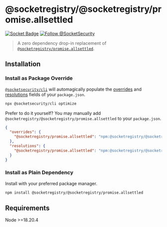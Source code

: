 # @socketregistry/@socketregistry/promise.allsettled

[![Socket Badge](https://socket.dev/api/badge/npm/package/@socketregistry/@socketregistry/promise.allsettled)](https://socket.dev/npm/package/@socketregistry/@socketregistry/promise.allsettled)
[![Follow @SocketSecurity](https://img.shields.io/twitter/follow/SocketSecurity?style=social)](https://twitter.com/SocketSecurity)

> A zero dependency drop-in replacement of
> [`@socketregistry/promise.allsettled`](https://www.npmjs.com/package/@socketregistry/promise.allsettled).

## Installation

### Install as Package Override

[`@socketsecurity/cli`](https://www.npmjs.com/package/@socketsecurity/cli) will
automagically populate the
[overrides](https://docs.npmjs.com/cli/v9/configuring-npm/package-json#overrides)
and [resolutions](https://yarnpkg.com/configuration/manifest#resolutions) fields
of your `package.json`.

```sh
npx @socketsecurity/cli optimize
```

Prefer to do it yourself? You may manually add
`@socketregistry/@socketregistry/promise.allsettled` to your `package.json`.

```json
{
  "overrides": {
    "@socketregistry/promise.allsettled": "npm:@socketregistry/@socketregistry/promise.allsettled@^1"
  },
  "resolutions": {
    "@socketregistry/promise.allsettled": "npm:@socketregistry/@socketregistry/promise.allsettled@^1"
  }
}
```

### Install as Plain Dependency

Install with your preferred package manager.

```sh
npm install @socketregistry/@socketregistry/promise.allsettled
```

## Requirements

Node &gt;=18.20.4
